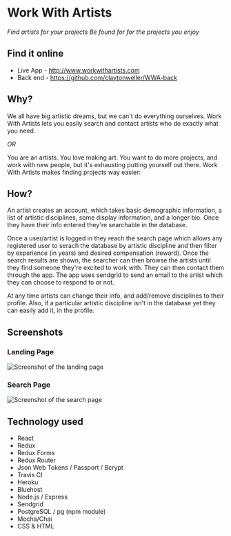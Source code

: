 # Work With Artists

*Find artists for your projects*
_Be found for for the projects you enjoy_

## Find it online

- Live App - http://www.workwithartists.com
- Back end - https://github.com/claytonweller/WWA-back

## Why?

We all have big artistic dreams, but we can't do everything ourselves. Work With Artists lets you easily search and contact artists who do exactly what you need.

_OR_

You are an artists. You love making art. You want to do more projects, and work with new people, but it's exhausting putting yourself out there. Work With Artists makes finding projects way easier:

## How?

An artist creates an account, which takes basic demographic information, a list of artistic disciplines, some display information, and a longer bio. Once they have their info entered they're searchable in the database.

Once a user/artist is logged in they reach the search page which allows any registered user to serach the database by artistic discipline and then filter by experience (in years) and desired compensation (reward). Once the search results are shown, the searcher can then browse the artists until they find someone they're excited to work with. They can then contact them through the app. The app uses sendgrid to send an email to the artist which they can choose to respond to or not.

At any time artists can change their info, and add/remove disciplines to their profile. Also, if a particular artistic discipline isn't in the database yet they can easily add it, in the profile.

## Screenshots

### Landing Page

![Screenshot of the landing page](https://imgur.com/9QBkZhn.jpg)

### Search Page

![Screenshot of the search page](https://imgur.com/Q6dsO5e.jpg)

## Technology used

- React
- Redux
- Redux Forms
- Redux Router
- Json Web Tokens / Passport / Bcrypt
- Travis CI
- Heroku
- Bluehost
- Node.js / Express
- Sendgrid
- PostgreSQL / pg (npm module)
- Mocha/Chai
- CSS & HTML
